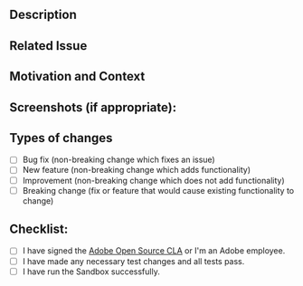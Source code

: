 <!--- The title above will be used as a bullet point in the release notes. -->
<!--- In general, start the title with a past tense verb (i.e. added, optimized, removed.) -->
<!--- For bug fixes, start with "fixed" (i.e. fixed an issue, fixed broken.) -->
<!--- For PRs that should not be included in the release notes, attach the label "ignore-for-release" -->
<!--- For PRs that should increment the patch version, attach the label "bug-fix" or "improvement" -->
<!--- For PRs that should increment the minor version, no labels are required -->
<!--- For PRs that should increment the major version, attach the label "breaking-change" -->


## Description

<!--- Describe your changes in detail -->

## Related Issue

<!--- This project only accepts pull requests related to open issues -->
<!--- If suggesting a new feature or change, please discuss it in an issue first -->
<!--- If fixing a bug, there should be an issue describing it with steps to reproduce -->
<!--- Please link to the issue here: -->

## Motivation and Context

<!--- Why is this change required? What problem does it solve? -->

## Screenshots (if appropriate):

## Types of changes

<!--- What types of changes does your code introduce? Put an `x` in all the boxes that apply: -->

- [ ] Bug fix (non-breaking change which fixes an issue)
- [ ] New feature (non-breaking change which adds functionality)
- [ ] Improvement (non-breaking change which does not add functionality)
- [ ] Breaking change (fix or feature that would cause existing functionality to change)

## Checklist:

<!--- Go over all the following points, and put an `x` in all the boxes that apply. -->
<!--- If you're unsure about any of these, don't hesitate to ask. We're here to help! -->

- [ ] I have signed the [Adobe Open Source CLA](https://opensource.adobe.com/cla.html) or I'm an Adobe employee.
- [ ] I have made any necessary test changes and all tests pass.
- [ ] I have run the Sandbox successfully.
